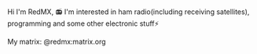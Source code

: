 Hi I'm RedMX,
📻 I'm interested in ham radio(including receiving satellites), programming and some other electronic stuff⚡

My matrix: @redmx:matrix.org
